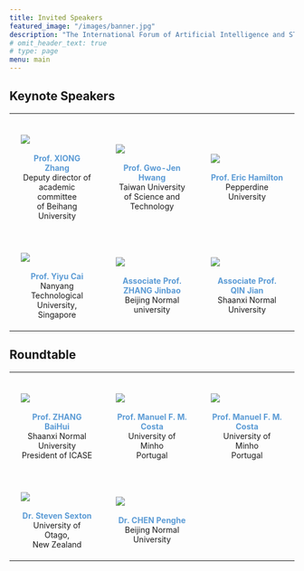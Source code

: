 ```yaml
---
title: Invited Speakers
featured_image: "/images/banner.jpg"
description: "The International Forum of Artificial Intelligence and STEM Education Online"
# omit_header_text: true
# type: page
menu: main
---
```



## Keynote Speakers

<style type="text/css">
.tg img { display: block; }
.tg  { border-collapse:collapse; border-spacing:0; 
    text-align:center;vertical-align:center
}
.tg td{ font-size:14px; overflow:hidden; padding:20px; width: 33%; white-space: pre-line }
.tg td .name { color:#5B9BD5; font-weight: bold}


</style>
<table class="tg">
  <tr>
    <td class="tg-0lax"> 
        <img class="avatar" src="people/zhang-xiong.png"/>
        <span class="name">Prof. XIONG Zhang </span>
        Deputy director of 
        academic committee 
        of Beihang University
    </td>
    <td class="tg-0lax">   
        <img src="people/guozhen-huang.png"/>
        <span class="name">Prof. Gwo-Jen Hwang </span>
        Taiwan University
        of Science and 
        Technology
    </td>
    <td class="tg-0lax">   
        <img src="people/eric-hamiton.png"/>
        <span class="name">Prof. Eric Hamilton </span>
        Pepperdine University
    </td>
    </tr>
    <tr>
        <td class="tg-0lax">   
            <img src="people/yuyu-cai.png"/>
            <span class="name">Prof. Yiyu Cai </span>
            Nanyang Technological
            University, Singapore
        </td>
        <td class="tg-0lax">   
            <img src="people/jinbao-zhang.png"/>
            <span class="name">Associate Prof. ZHANG Jinbao </span>
            Beijing Normal university
        </td>
        <td class="tg-0lax">   
            <img src="people/jian-qin.png"/>
            <span class="name">Associate Prof. QIN Jian </span>
            Shaanxi Normal University
        </td>
  </tr>
</table>


## Roundtable
<table class="tg">
    <tr>
        <td class="tg-0lax"> 
            <img class="avatar" src="people/baohui-zhang.png"/>
            <span class="name"> Prof. ZHANG BaiHui </span>
            Shaanxi Normal University
            President of ICASE
        </td>
        <td class="tg-0lax" colspan="2"> 
            <img class="avatar" src="people/manuel-costa.png"/>
            <span class="name">Prof. Manuel F. M. Costa</span>
            University of Minho
            Portugal
        </td>
        <td class="tg-0lax"> 
            <img class="avatar" src="people/bulent-cavas.png"/>
            <span class="name">Prof. Manuel F. M. Costa</span>
            University of Minho
            Portugal
        </td>
    </tr>
    <tr>
        <td  class="tg-0lax">
            <img class="avatar" src="people/steven-sexton.png"/>
            <span class="name">Dr. Steven Sexton </span>
            University of Otago,
            New Zealand
        </td>
        <td  class="tg-0lax">
            <img class="avatar" src="people/penghe-chen.png"/>
            <span class="name">Dr. CHEN Penghe</span>
            Beijing Normal University
        </td>
    </tr>
</table>